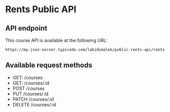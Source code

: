 # Rents Public API

## API endpoint

This course API is available at the following URL:

```plain
https://my-json-server.typicode.com/labidimalek/public-rents-api/rents
```

## Available request methods

* GET: /courses
* GET: /courses/:id
* POST /courses
* PUT /courses/:id
* PATCH /courses/:id
* DELETE /courses/:id
